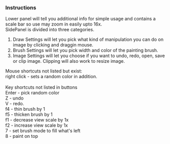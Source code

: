 ### Instructions
Lower panel will tell you additional info for simple usage and contains a scale bar so use may zoom in easily upto 16x.<br>
SidePanel is divided into three categories. <br>
1. Draw Settings will let you pick what kind of manipulation you can do on image by clicking and draggin mouse. <br>
2. Brush Settings will let you pick width and color of the painting brush.
3. Image Settings will let you choose if you want to undo, redo, open, save or clip image. Clipping will also work to resize image.<br>


Mouse shortcuts not listed but exist: <br>
right click - sets a random color in addition. <br><br>
Key shortcuts not listed in buttons <br>
Enter - pick random color <br>
Z - undo<br>
V - redo. <br>
f4 - thin brush by 1 <br>
f5 - thicken brush by 1 <br>
f1 - decrease view scale by 1x <br>
f2 - increase view scale by 1x <br>
7 - set brush mode to fill what's left<br>
8 - paint on top<br>
